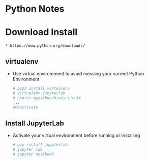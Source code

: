 <h1>Python Notes</h1>

# Download Install
    * https://www.python.org/downloads/

## virtualenv
  * Use virtual enviromment to avoid messing your current Python Environment
      ```bash
      # pip3 install virtualenv
      # virtualenv jupyterlab
      # source mypython/bin/activate
      ...
      #deactivate
      ```

## Install JupyterLab
  *  Activate your virtual environment before running or installing
      ```bash
      # pip install jupyterlab
      # jupyter lab
      # jupyter notebook
      ```